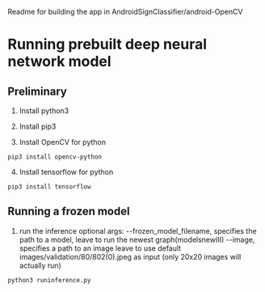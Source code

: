 Readme for building the app in AndroidSignClassifier/android-OpenCV

# Running prebuilt deep neural network model
## Preliminary 
1. Install python3

2. Install pip3

3. Install OpenCV for python
```
pip3 install opencv-python
```
4. Install tensorflow for python 
```
pip3 install tensorflow

```
## Running a frozen model
1. run the inference
optional args: 
--frozen_model_filename,  specifies the path to a model, leave to run the newest graph(modelsnewIII)
--image, specifies a path to an image leave to use default images/validation/80/802(0).jpeg as input (only 20x20 images will actually run)
```
python3 runinference.py
```
